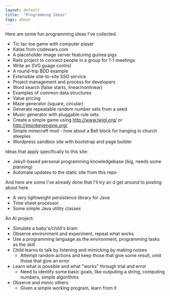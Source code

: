```yaml
---
layout: default
title:  "Programming Ideas"
tags: about
---
```


Here are some fun programming ideas I've collected.

* Tic tac toe game with computer player
* Katas from codewars.com
* A placeholder image server featuring guinea pigs
* Rails project to connect people in a group for 1-1 meetings
* Write an SVG guage control
* A round-trip BDD example
* Extensible site-to-site SSO service
* Project management and process for developers
* Word search (false starts, linear/nonlinear)
* Examples of common data structures
* Value pricing
* Maze generator (square, circular)
* Generate repeatable random number sets from a seed
* Music generator with pluggable rule sets
* Create a simple game using http://www.lwjgl.org/ or http://jmonkeyengine.org/
* Simple minecraft mod - how about a Bell block for hanging in church steeples
* Wordpress sandbox site with bootstrap and page builder

Ideas that apply specifically to this site:

* Jekyll-based personal programming knowledgebase (big, needs some planning)
* Automate updates to the static site from this repo

And here are some I've already done that I'll try an
d get around to posting about here.

* A very lightweight persistence library for Java 
* Time sheet processor
* Some simple Java utility classes

An AI project:

* Simulate a baby's/child's brain
* Observe environment and experiment, repeat what works
* Use a programming language as the environment, programming tasks as the skill
* Child learns to talk by listening and mimicking by making noises
  * Attempt random actions and keep those that give some result, omit those that give an error
* Learn what is possible and what "works" through trial and error
  * Need to identify some basic goals, like outputing a string, computing numbers, simple algorithms
* Observe and mimic others
  * Given a simple working program, learn from it





